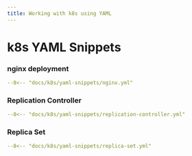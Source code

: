 ```yaml
---
title: Working with k8s using YAML
---
```


# k8s YAML Snippets

### nginx deployment
<!-- ```
--8<--
docs/k8s/yaml-snippets/nginx.yml
--8<--
``` -->

```yaml title="nginx-deployment.yml"
--8<-- "docs/k8s/yaml-snippets/nginx.yml"
```

### Replication Controller
<!-- ```
--8<--
docs/k8s/yaml-snippets/replication-controller.yml
--8<--
``` -->

```yaml title="replication-controller.yml"
--8<-- "docs/k8s/yaml-snippets/replication-controller.yml"
```

### Replica Set
<!-- ```
--8<--
docs/k8s/yaml-snippets/replica-set.yml
--8<--
``` -->

```yaml title="replica-set.yml"
--8<-- "docs/k8s/yaml-snippets/replica-set.yml"
```
